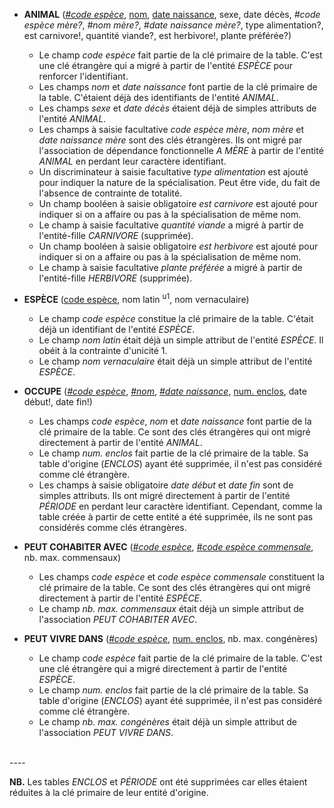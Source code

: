 <!-- Generated by Mocodo 4.0.3 -->

- **ANIMAL** (<ins>_#code espèce_</ins>, <ins>nom</ins>, <ins>date naissance</ins>, sexe, date décès, _#code espèce mère?_, _#nom mère?_, _#date naissance mère?_, type alimentation?, est carnivore!, quantité viande?, est herbivore!, plante préférée?)
  - Le champ _code espèce_ fait partie de la clé primaire de la table. C'est une clé étrangère qui a migré à partir de l'entité _ESPÈCE_ pour renforcer l'identifiant.
  - Les champs _nom_ et _date naissance_ font partie de la clé primaire de la table. C'étaient déjà des identifiants de l'entité _ANIMAL_.
  - Les champs _sexe_ et _date décès_ étaient déjà de simples attributs de l'entité _ANIMAL_.
  - Les champs à saisie facultative _code espèce mère_, _nom mère_ et _date naissance mère_ sont des clés étrangères. Ils ont migré par l'association de dépendance fonctionnelle _A MÈRE_ à partir de l'entité _ANIMAL_ en perdant leur caractère identifiant.
  - Un discriminateur à saisie facultative _type alimentation_ est ajouté pour indiquer la nature de la spécialisation. Peut être vide, du fait de l'absence de contrainte de totalité.
  - Un champ booléen à saisie obligatoire _est carnivore_ est ajouté pour indiquer si on a affaire ou pas à la spécialisation de même nom.
  - Le champ à saisie facultative _quantité viande_ a migré à partir de l'entité-fille _CARNIVORE_ (supprimée).
  - Un champ booléen à saisie obligatoire _est herbivore_ est ajouté pour indiquer si on a affaire ou pas à la spécialisation de même nom.
  - Le champ à saisie facultative _plante préférée_ a migré à partir de l'entité-fille _HERBIVORE_ (supprimée).

- **ESPÈCE** (<ins>code espèce</ins>, nom latin <sup>u1</sup>, nom vernaculaire)
  - Le champ _code espèce_ constitue la clé primaire de la table. C'était déjà un identifiant de l'entité _ESPÈCE_.
  - Le champ _nom latin_ était déjà un simple attribut de l'entité _ESPÈCE_. Il obéit à la contrainte d'unicité 1.
  - Le champ _nom vernaculaire_ était déjà un simple attribut de l'entité _ESPÈCE_.

- **OCCUPE** (<ins>_#code espèce_</ins>, <ins>_#nom_</ins>, <ins>_#date naissance_</ins>, <ins>num. enclos</ins>, date début!, date fin!)
  - Les champs _code espèce_, _nom_ et _date naissance_ font partie de la clé primaire de la table. Ce sont des clés étrangères qui ont migré directement à partir de l'entité _ANIMAL_.
  - Le champ _num. enclos_ fait partie de la clé primaire de la table. Sa table d'origine (_ENCLOS_) ayant été supprimée, il n'est pas considéré comme clé étrangère.
  - Les champs à saisie obligatoire _date début_ et _date fin_ sont de simples attributs. Ils ont migré directement à partir de l'entité _PÉRIODE_ en perdant leur caractère identifiant. Cependant, comme la table créée à partir de cette entité a été supprimée, ils ne sont pas considérés comme clés étrangères.

- **PEUT COHABITER AVEC** (<ins>_#code espèce_</ins>, <ins>_#code espèce commensale_</ins>, nb. max. commensaux)
  - Les champs _code espèce_ et _code espèce commensale_ constituent la clé primaire de la table. Ce sont des clés étrangères qui ont migré directement à partir de l'entité _ESPÈCE_.
  - Le champ _nb. max. commensaux_ était déjà un simple attribut de l'association _PEUT COHABITER AVEC_.

- **PEUT VIVRE DANS** (<ins>_#code espèce_</ins>, <ins>num. enclos</ins>, nb. max. congénères)
  - Le champ _code espèce_ fait partie de la clé primaire de la table. C'est une clé étrangère qui a migré directement à partir de l'entité _ESPÈCE_.
  - Le champ _num. enclos_ fait partie de la clé primaire de la table. Sa table d'origine (_ENCLOS_) ayant été supprimée, il n'est pas considéré comme clé étrangère.
  - Le champ _nb. max. congénères_ était déjà un simple attribut de l'association _PEUT VIVRE DANS_.
<br>
----


**NB.** Les tables _ENCLOS_ et _PÉRIODE_ ont été supprimées car elles étaient réduites à la clé primaire de leur entité d'origine.
